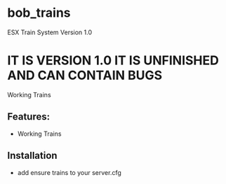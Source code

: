 # bob_trains
 ESX Train System Version 1.0
 
 # IT IS VERSION 1.0 IT IS UNFINISHED AND CAN CONTAIN BUGS

Working Trains

## Features:
* Working Trains

## Installation

* add ensure trains to your server.cfg
